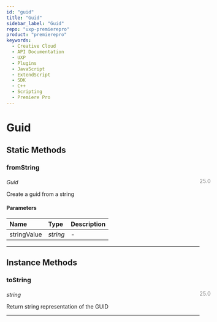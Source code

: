 ```yaml
---
id: "guid"
title: "Guid"
sidebar_label: "Guid"
repo: "uxp-premierepro"
product: "premierepro"
keywords:
  - Creative Cloud
  - API Documentation
  - UXP
  - Plugins
  - JavaScript
  - ExtendScript
  - SDK
  - C++
  - Scripting
  - Premiere Pro
---
```


# Guid  

## Static Methods

### fromString

<span class="minversion" style="display: block; margin-bottom: -1em; margin-left: 36em; float:left; opacity:0.5;">25.0</span>

*Guid*
  
Create a guid from a string

#### Parameters

| Name | Type | Description |
| :------ | :------ | :------ |
| stringValue | *string* | - |

___

## Instance Methods

### toString

<span class="minversion" style="display: block; margin-bottom: -1em; margin-left: 36em; float:left; opacity:0.5;">25.0</span>

*string*
  
Return string representation of the GUID

___

